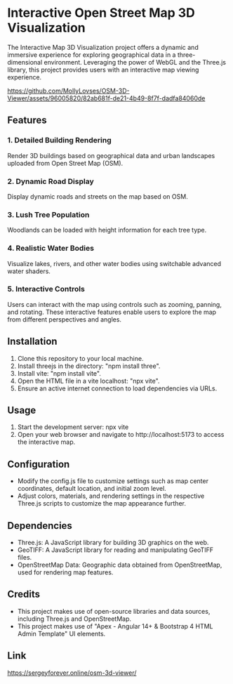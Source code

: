 # Interactive Open Street Map 3D Visualization

The Interactive Map 3D Visualization project offers a dynamic and immersive experience for exploring geographical data in a three-dimensional environment. Leveraging the power of WebGL and the Three.js library, this project provides users with an interactive map viewing experience.


https://github.com/MollyLovses/OSM-3D-Viewer/assets/96005820/82ab681f-de21-4b49-8f7f-dadfa84060de


## Features

### 1. Detailed Building Rendering
Render 3D buildings based on geographical data and urban landscapes uploaded from Open Street Map (OSM).

### 2. Dynamic Road Display
Display dynamic roads and streets on the map based on OSM.

### 3. Lush Tree Population
Woodlands can be loaded with height information for each tree type.

### 4. Realistic Water Bodies
Visualize lakes, rivers, and other water bodies using switchable advanced water shaders.

### 5. Interactive Controls
Users can interact with the map using controls such as zooming, panning, and rotating. These interactive features enable users to explore the map from different perspectives and angles.

## Installation

1. Clone this repository to your local machine.
2. Install threejs in the directory: "npm install three".
3. Install vite: "npm install vite".
4. Open the HTML file in a vite localhost: "npx vite".
5. Ensure an active internet connection to load dependencies via URLs.

## Usage

1. Start the development server: npx vite
2. Open your web browser and navigate to http://localhost:5173 to access the interactive map.

## Configuration

- Modify the config.js file to customize settings such as map center coordinates, default location, and initial zoom level.
- Adjust colors, materials, and rendering settings in the respective Three.js scripts to customize the map appearance further.

## Dependencies

- Three.js: A JavaScript library for building 3D graphics on the web.
- GeoTIFF: A JavaScript library for reading and manipulating GeoTIFF files.
- OpenStreetMap Data: Geographic data obtained from OpenStreetMap, used for rendering map features.

## Credits
- This project makes use of open-source libraries and data sources, including Three.js and OpenStreetMap.
- This project makes use of "Apex - Angular 14+ & Bootstrap 4 HTML Admin Template" UI elements.

## Link
https://sergeyforever.online/osm-3d-viewer/
